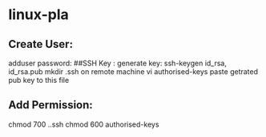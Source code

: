 # linux-pla


## Create User:
adduser <username>
password: <super secure password>
##SSH Key :
generate key: ssh-keygen
id_rsa, id_rsa.pub
mkdir .ssh on remote machine
vi authorised-keys
paste getrated pub key to this file
## Add Permission:
chmod 700 ..ssh
chmod 600 authorised-keys
